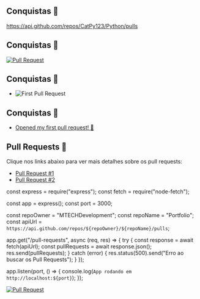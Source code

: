 ## Conquistas 🎉

https://api.github.com/repos/CatPy123/Python/pulls

## Conquistas 🎉

[![Pull Request](https://img.shields.io/badge/Pull%20Request-1-blue)](https://api.github.com/repos/CatPy123/Python/pulls)

## Conquistas 🎉
- ![First Pull Request](https://img.shields.io/badge/achievement-first--pull--request-brightgreen)

## Conquistas 🎉
- [Opened my first pull request! 🚀](https://github.com/MTECHDevelopment/repo-name/pull/1)

## Pull Requests 📂

Clique nos links abaixo para ver mais detalhes sobre os pull requests:

- [Pull Request #1](https://github.com/MTECHDevelopment/Portfolio/pull/1)
- [Pull Request #2](https://github.com/MTECHDevelopment/Portfolio/pull/2)

const express = require("express");
const fetch = require("node-fetch");

const app = express();
const port = 3000;

const repoOwner = "MTECHDevelopment";
const repoName = "Portfolio";
const apiUrl = `https://api.github.com/repos/${repoOwner}/${repoName}/pulls`;

app.get("/pull-requests", async (req, res) => {
  try {
    const response = await fetch(apiUrl);
    const pullRequests = await response.json();
    res.send(pullRequests);
  } catch (error) {
    res.status(500).send("Erro ao buscar os Pull Requests");
  }
});

app.listen(port, () => {
  console.log(`App rodando em http://localhost:${port}`);
});

[![Pull Request](https://img.shields.io/badge/View-Pull%20Request-blue)](https://github.com/MTECHDevelopment/Portfolio/pull/1)
